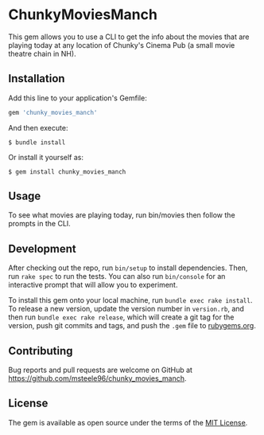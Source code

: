 # ChunkyMoviesManch

This gem allows you to use a CLI to get the info about the movies that are playing today at any location of Chunky's Cinema Pub (a small movie theatre chain in NH).

## Installation

Add this line to your application's Gemfile:

```ruby
gem 'chunky_movies_manch'
```

And then execute:

    $ bundle install

Or install it yourself as:

    $ gem install chunky_movies_manch

## Usage

To see what movies are playing today, run bin/movies then follow the prompts in the CLI.

## Development

After checking out the repo, run `bin/setup` to install dependencies. Then, run `rake spec` to run the tests. You can also run `bin/console` for an interactive prompt that will allow you to experiment.

To install this gem onto your local machine, run `bundle exec rake install`. To release a new version, update the version number in `version.rb`, and then run `bundle exec rake release`, which will create a git tag for the version, push git commits and tags, and push the `.gem` file to [rubygems.org](https://rubygems.org).

## Contributing

Bug reports and pull requests are welcome on GitHub at https://github.com/msteele96/chunky_movies_manch.


## License

The gem is available as open source under the terms of the [MIT License](https://opensource.org/licenses/MIT).
